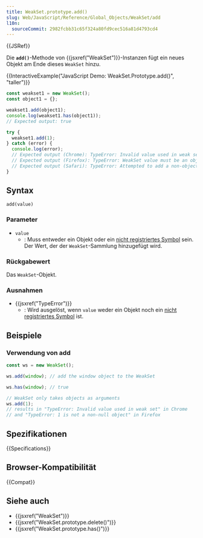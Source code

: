 ```yaml
---
title: WeakSet.prototype.add()
slug: Web/JavaScript/Reference/Global_Objects/WeakSet/add
l10n:
  sourceCommit: 2982fcbb31c65f324a80fd9cec516a81d4793cd4
---
```


{{JSRef}}

Die **`add()`**-Methode von {{jsxref("WeakSet")}}-Instanzen fügt ein neues Objekt am Ende dieses `WeakSet` hinzu.

{{InteractiveExample("JavaScript Demo: WeakSet.Prototype.add()", "taller")}}

```js interactive-example
const weakset1 = new WeakSet();
const object1 = {};

weakset1.add(object1);
console.log(weakset1.has(object1));
// Expected output: true

try {
  weakset1.add(1);
} catch (error) {
  console.log(error);
  // Expected output (Chrome): TypeError: Invalid value used in weak set
  // Expected output (Firefox): TypeError: WeakSet value must be an object, got 1
  // Expected output (Safari): TypeError: Attempted to add a non-object key to a WeakSet
}
```

## Syntax

```js-nolint
add(value)
```

### Parameter

- `value`
  - : Muss entweder ein Objekt oder ein [nicht registriertes Symbol](/de/docs/Web/JavaScript/Reference/Global_Objects/Symbol#shared_symbols_in_the_global_symbol_registry) sein. Der Wert, der der `WeakSet`-Sammlung hinzugefügt wird.

### Rückgabewert

Das `WeakSet`-Objekt.

### Ausnahmen

- {{jsxref("TypeError")}}
  - : Wird ausgelöst, wenn `value` weder ein Objekt noch ein [nicht registriertes Symbol](/de/docs/Web/JavaScript/Reference/Global_Objects/Symbol#shared_symbols_in_the_global_symbol_registry) ist.

## Beispiele

### Verwendung von add

```js
const ws = new WeakSet();

ws.add(window); // add the window object to the WeakSet

ws.has(window); // true

// WeakSet only takes objects as arguments
ws.add(1);
// results in "TypeError: Invalid value used in weak set" in Chrome
// and "TypeError: 1 is not a non-null object" in Firefox
```

## Spezifikationen

{{Specifications}}

## Browser-Kompatibilität

{{Compat}}

## Siehe auch

- {{jsxref("WeakSet")}}
- {{jsxref("WeakSet.prototype.delete()")}}
- {{jsxref("WeakSet.prototype.has()")}}
